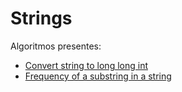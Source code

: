 
# Strings

Algoritmos presentes:

- [Convert string to long long int](stringToLongLong.cpp)
- [Frequency of a substring in a string](totalOccurrencesSubString.cpp) 
